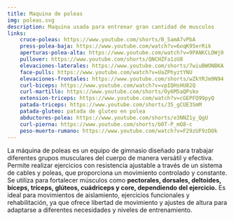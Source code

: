 ```yaml
---
title: Maquina de poleas
img: poleas.svg
description: Maquina usada para entrenar gran cantidad de musculos
links:
    cruce-poleas: https://www.youtube.com/shorts/B_5amA7vPbA
    press-polea-baja: https://www.youtube.com/watch?v=6oqK95erRik
    aperturas-polea-alta: https://www.youtube.com/watch?v=9PANKCLOWj0
    pullover: https://www.youtube.com/shorts/QNCHZFa1zU8
    elevaciones-laterales: https://www.youtube.com/shorts/7wiuBWONBKA
    face-pulls: https://www.youtube.com/watch?v=UaZPhyztYNU 
    elevaciones-frontales: https://www.youtube.com/shorts/wZkYRJm9N94
    curl-biceps: https://www.youtube.com/watch?v=vpIQHsHU82Q
    curl-martillo: https://www.youtube.com/shorts/Oy6M5aQPsko
    extension-triceps: https://www.youtube.com/watch?v=cGEPFQ99pyQ
    patada-triceps: https://www.youtube.com/shorts/35_gCUE3SmM
    patada-gluteo: patada de gluteo en polea
    abductores-polea: https://www.youtube.com/shorts/e3NNZ1y_QgU
    curl-pierna: https://www.youtube.com/shorts/b0T-P_mQ8-c
    peso-muerto-rumano: https://www.youtube.com/watch?v=F29zUF9zDOk
---
```

La máquina de poleas es un equipo de gimnasio diseñado para trabajar diferentes grupos musculares del cuerpo de manera versátil y efectiva. Permite realizar ejercicios con resistencia ajustable a través de un sistema de cables y poleas, que proporciona un movimiento controlado y constante. Se utiliza para fortalecer músculos como **pectorales, dorsales, deltoides, bíceps, tríceps, glúteos, cuádriceps y core, dependiendo del ejercicio.** Es ideal para movimientos de aislamiento, ejercicios funcionales y rehabilitación, ya que ofrece libertad de movimiento y ajustes de altura para adaptarse a diferentes necesidades y niveles de entrenamiento.